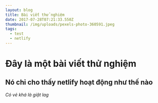 ```yaml
---
layout: blog
title: Bài viết thử nghiệm
date: 2017-07-28T07:21:33.550Z
thumbnail: /img/uploads/pexels-photo-360591.jpeg
tags:
  - test
  - netlify
---
```

# Đây là một bài viết thử nghiệm

## Nó chỉ cho thấy netlify hoạt động như thế nào

*Có vẻ khá là giật lag*

